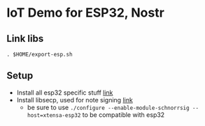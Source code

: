 # IoT Demo for ESP32, Nostr

## Link libs

`. $HOME/export-esp.sh`

## Setup

- Install all esp32 specific stuff [link](https://esp-rs.github.io/book/installation/installation.html)
- Install libsecp, used for note signing [link](https://github.com/bitcoin-core/secp256k1)
    - be sure to use `./configure --enable-module-schnorrsig --host=xtensa-esp32` to be compatible with esp32
